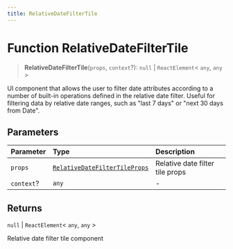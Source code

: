 ```yaml
---
title: RelativeDateFilterTile
---
```


# Function RelativeDateFilterTile

> **RelativeDateFilterTile**(`props`, `context`?): `null` \| `ReactElement`\< `any`, `any` \>

UI component that allows the user to filter date attributes according to
a number of built-in operations defined in the relative date filter.
Useful for filtering data by relative date ranges, such as "last 7 days" or "next 30 days from Date".

## Parameters

| Parameter | Type | Description |
| :------ | :------ | :------ |
| `props` | [`RelativeDateFilterTileProps`](../interfaces/interface.RelativeDateFilterTileProps.md) | Relative date filter tile props |
| `context`? | `any` | - |

## Returns

`null` \| `ReactElement`\< `any`, `any` \>

Relative date filter tile component
